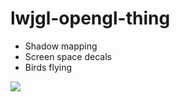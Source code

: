 lwjgl-opengl-thing
==================
<ul>
	<li>Shadow mapping</li>
	<li>Screen space decals</li>
	<li>Birds flying</li>
</ul>

<img src="http://i.imgur.com/RIkVyqJ.png">
